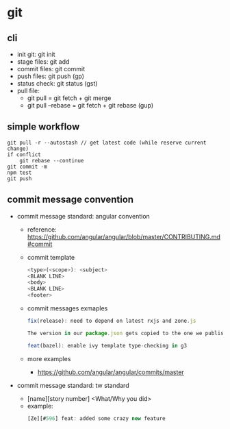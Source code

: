# git

## cli
- init git: git init
- stage files: git add
- commit files: git commit
- push files: git push (gp)
- status check: git status (gst)
- pull file: 
	- git pull = git fetch + git merge
	- git pull –rebase = git fetch + git rebase (gup)

## simple workflow
```
git pull -r --autostash // get latest code (while reserve current change)
if conflict
	git rebase --continue
git commit -m
npm test
git push

```

## commit message convention
- commit message standard: angular convention
  - reference: https://github.com/angular/angular/blob/master/CONTRIBUTING.md#commit
  - commit template
    ```js
    <type>(<scope>): <subject>
    <BLANK LINE>
    <body>
    <BLANK LINE>
    <footer>
    ```
  - commit messages exmaples
    ```js
    fix(release): need to depend on latest rxjs and zone.js

    The version in our package.json gets copied to the one we publish, and users need the latest of these.
    ```

    ```js
    feat(bazel): enable ivy template type-checking in g3
    ```
  - more examples
    - https://github.com/angular/angular/commits/master

- commit message standard: tw standard
  - [name][story number] <What/Why you did>
  - example:
    ```js
    [Ze][#596] feat: added some crazy new feature
    ```
